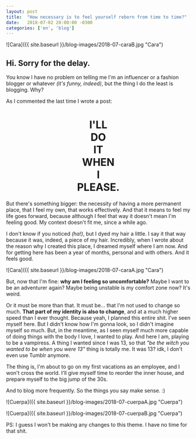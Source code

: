 ```yaml
---
layout: post
title:  "How necessary is to feel yourself reborn from time to time?"
date:   2018-07-02 20:00:00 -0300
categories: ['en', 'blog']
---
```

![Cara]({{ site.baseurl }}/blog-images/2018-07-caraB.jpg "Cara")

## Hi. Sorry for the delay.

You know I have no problem on telling me I'm an influencer or a fashion blogger or whatever *(it's funny, indeed)*, but the thing I do the least is blogging. Why?

As I commented the last time I wrote a post:

<div align="center">
  <h1>I'LL<BR>DO<BR>IT<BR>WHEN<BR>I<BR>PLEASE.</h1>
</div>

But there's something bigger: the necessity of having a more permanent place, that I feel my own, that works effectively. And that it means to feel my life goes forward, because although I feel that way it doesn't mean I'm feeling good. My context doesn't fit me, since a while ago.

I don't know if you noticed *(ha!)*, but I dyed my hair a little. I say it that way because it was, indeed, a piece of my hair. Incredibly, when I wrote about the reason why I created this place, I dreamed myself where I am now. And for getting here has been a year of months, personal and with others. And it feels good.

![Cara]({{ site.baseurl }}/blog-images/2018-07-caraA.jpg "Cara")

But, now that I'm fine: **why am I feeling so uncomfortable?** Maybe I want to be an adventurer again? Maybe being unstable is my comfort zone now? It's weird.

Or it must be more than that. It must be... that I'm not used to change so much. **That part of my identity is also to change**, and at a much higher speed than I ever thought. Because yeah, I planned this entire shit. I've seen myself here. But I didn't know how I'm gonna look, so I didn't imagine myself so much. But, in the meantime, as I seen myself much more capable of doing things with the body I love, I wanted to play. And here I am, playing to be a vampiress. A thing I wanted since I was 13, so that *"be the witch you wanted to be when you were 13"* thing is totally me. It was 13? idk, I don't even use Tumblr anymore.

The thing is, I'm about to go on my first vacations as an employee, and I won't cross the world. I'll give myself time to reorder the inner house, and prepare myself to the big jump of the 30s.

And to blog more frequently. So the things you say make sense. :)

![Cuerpa]({{ site.baseurl }}/blog-images/2018-07-cuerpaA.jpg "Cuerpa")

![Cuerpa]({{ site.baseurl }}/blog-images/2018-07-cuerpaB.jpg "Cuerpa")

PS: I guess I won't be making any changes to this theme. I have no time for that shit.

